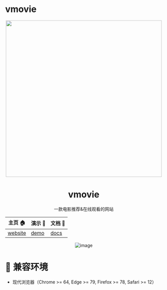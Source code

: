# vmovie
<div align="center">

<a href='https://github.com/John-rong/Vmovie'> 
<img width="500" src='https://hx.404fwf.cn/upload/files/2023_07_4be824731502b1edd99501f7e8ac3076.png' />
</a>

  <h1 align="center">vmovie</h1>
  
  一款电影推荐&在线观看的网站


| 主页 :house:                                         | 演示 :beers:                                      | 文档 :memo:                                            |
| ---------------------------------------------------- | ------------------------------------------------- | ------------------------------------------------------ |
| [website](https://github.com/John-rong/Vmovie) | [demo](http://hxtia.top/) | [docs](https://ldgay9zufs.feishu.cn/docx/MIlQdcDQso5Hp2xaOmHcqOqQn6g) |

![image](https://hx.404fwf.cn/upload/files/2023_07_582f5f03dde6986328f1766a82b6d4d7.jpeg)

</div>


# :dart: 兼容环境

- 现代浏览器（Chrome >= 64, Edge >= 79, Firefox >= 78, Safari >= 12）

